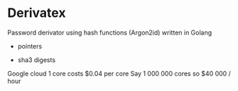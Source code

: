 # Derivatex
Password derivator using hash functions (Argon2id) written in Golang


- pointers

- sha3 digests

Google cloud 1 core costs $0.04 per core
Say 1 000 000 cores so $40 000 / hour